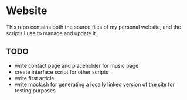 # Website

This repo contains both the source files of my personal website, and the
scripts I use to manage and update it.

## TODO

- write contact page and placeholder for music page
- create interface script for other scripts
- write first article
- write mock.sh for generating a locally linked version
  of the site for testing purposes
